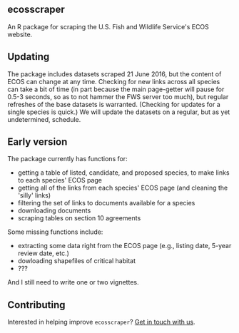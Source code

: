 ## ecosscraper

An R package for scraping the U.S. Fish and Wildlife Service's ECOS website.

## Updating

The package includes datasets scraped 21 June 2016, but the content of ECOS can change at any time. Checking for new links across all species can take a bit of time (in part because the main page-getter will pause for 0.5-3 seconds, so as to not hammer the FWS server too much), but regular refreshes of the base datasets is warranted. (Checking for updates for a single species is quick.) We will update the datasets on a regular, but as yet undetermined, schedule.

## Early version

The package currently has functions for:

- getting a table of listed, candidate, and proposed species, to make links to each species' ECOS page
- getting all of the links from each species' ECOS page (and cleaning the 'silly' links)
- filtering the set of links to documents available for a species
- downloading documents
- scraping tables on section 10 agreements

Some missing functions include:

- extracting some data right from the ECOS page (e.g., listing date, 5-year review date, etc.)
- dowloading shapefiles of critical habitat
- ???

And I still need to write one or two vignettes.

## Contributing

Interested in helping improve `ecosscraper`? [Get in touch with us](mailto:esa@defenders.org).
